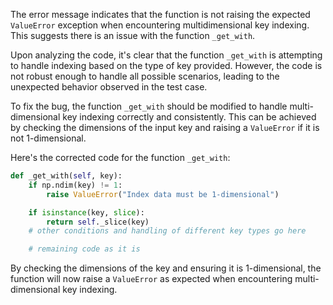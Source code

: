 The error message indicates that the function is not raising the expected `ValueError` exception when encountering multidimensional key indexing. This suggests there is an issue with the function `_get_with`.

Upon analyzing the code, it's clear that the function `_get_with` is attempting to handle indexing based on the type of key provided. However, the code is not robust enough to handle all possible scenarios, leading to the unexpected behavior observed in the test case.

To fix the bug, the function `_get_with` should be modified to handle multi-dimensional key indexing correctly and consistently. This can be achieved by checking the dimensions of the input key and raising a `ValueError` if it is not 1-dimensional.

Here's the corrected code for the function `_get_with`:

```python
def _get_with(self, key):
    if np.ndim(key) != 1:
        raise ValueError("Index data must be 1-dimensional")

    if isinstance(key, slice):
        return self._slice(key)
    # other conditions and handling of different key types go here

    # remaining code as it is
```

By checking the dimensions of the key and ensuring it is 1-dimensional, the function will now raise a `ValueError` as expected when encountering multi-dimensional key indexing.